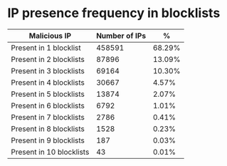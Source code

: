 # IP presence frequency in blocklists
| Malicious IP | Number of IPs | % |
|----|----|----|
| Present in 1 blocklist | 458591 | 68.29% |
| Present in 2 blocklists | 87896 | 13.09% |
| Present in 3 blocklists | 69164 | 10.30% |
| Present in 4 blocklists | 30667 | 4.57% |
| Present in 5 blocklists | 13874 | 2.07% |
| Present in 6 blocklists | 6792 | 1.01% |
| Present in 7 blocklists | 2786 | 0.41% |
| Present in 8 blocklists | 1528 | 0.23% |
| Present in 9 blocklists | 187 | 0.03% |
| Present in 10 blocklists | 43 | 0.01% |
